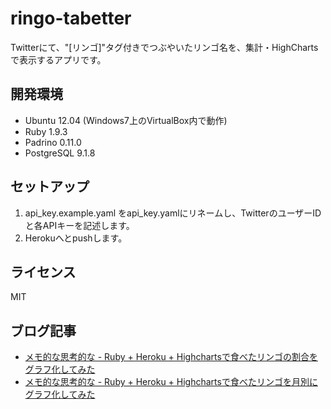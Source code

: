 ringo-tabetter
========

Twitterにて、"[リンゴ]"タグ付きでつぶやいたリンゴ名を、集計・HighChartsで表示するアプリです。



開発環境
----------

* Ubuntu 12.04 (Windows7上のVirtualBox内で動作)
* Ruby 1.9.3
* Padrino 0.11.0
* PostgreSQL 9.1.8



セットアップ
----------

1.  api_key.example.yaml をapi_key.yamlにリネームし、TwitterのユーザーIDと各APIキーを記述します。
2.  Herokuへとpushします。


ライセンス
----------
MIT


ブログ記事
----------
* [メモ的な思考的な - Ruby + Heroku + Highchartsで食べたリンゴの割合をグラフ化してみた](http://d.hatena.ne.jp/thinkAmi/20130306/1362520079)
* [メモ的な思考的な - Ruby + Heroku + Highchartsで食べたリンゴを月別にグラフ化してみた](http://d.hatena.ne.jp/thinkAmi/20130331/1364723456)
